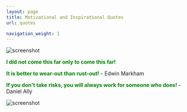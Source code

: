 ```yaml
---
layout: page
title: Motivational and Inspirational Quotes
url: quotes

navigation_weight: 1
---
```


![screenshot]({{site.baseurl}}/assets/img/underscore.png)


<p class="message"><b><span style="color:green">I did not come this far only to come this far!</span></b></p>

<p class="message"><b><span style="color:green">It is better to wear-out than rust-out!</span></b> - Edwin Markham</p>

<p class="message"><b><span style="color:green">If you don't take risks, you will always work for someone who does!</span></b> - Daniel Ally</p>

![screenshot]({{site.baseurl}}/assets/img/underscore.png)
